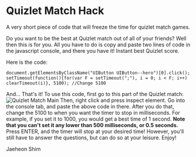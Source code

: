 # Quizlet Match Hack
A very short piece of code that will freeze the time for quizlet match games.

Do you want to be the best at Quizlet match out of all of your friends? Well then this is for you. All you have to do is copy and paste two lines of code in the javascript console, and there you have it! Instant best Quizlet score.

Here is the code:

	document.getElementsByClassName("UIButton UIButton--hero")[0].click();
	setTimeout(function(){for(var F = setTimeout(";"), i = 0; i < F; i++) clearTimeout(i)}, 5100); //Change 5100
	
And... That's it! To use this code, first go to this part of the Quizlet match:
![Quizlet Match Main](https://raw.githubusercontent.com/jaeheonshim/quizlet-match-hack/master/quizlet.png  "Make Everything Disappear!")
Then, right click and press inspect element. Go into the console tab, and paste the above code in there. After you do that, change the 5100 to when you want the timer to stop in milliseconds. For example, if you set it to 1000, you would get a best time of 1 second. **Note that you can't set it any lower than 500 milliseconds, or 0.5 seconds.**
Press ENTER, and the timer will stop at your desired time! However, you'll still have to answer the questions, but can do so at your leisure. Enjoy!

Jaeheon Shim
